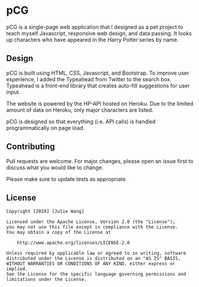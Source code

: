 # pCG

pCG is a single-page web application that I designed as a pet project to teach myself Javascript, responsive web design, and data passing. It looks up characters who have appeared in the Harry Potter series by name. 


## Design

pCG is built using HTML, CSS, Javascript, and Bootstrap. To improve user experience, I added the Typeahead from Twitter to the search box. Typeahead is a front-end library that creates auto-fill suggestions for user input.

The website is powered by the HP-API hosted on Heroku. Due to the limited amount of data on Heroku, only major characters are listed.

pCG is designed so that everything (i.e. API calls) is handled programmatically on page load.


## Contributing

Pull requests are welcome. For major changes, please open an issue first to discuss what you would like to change.

Please make sure to update tests as appropriate.

## License

    Copyright [2020] [Julie Wang]

    Licensed under the Apache License, Version 2.0 (the "License");
    you may not use this file except in compliance with the License.
    You may obtain a copy of the License at

        http://www.apache.org/licenses/LICENSE-2.0

    Unless required by applicable law or agreed to in writing, software
    distributed under the License is distributed on an "AS IS" BASIS,
    WITHOUT WARRANTIES OR CONDITIONS OF ANY KIND, either express or implied.
    See the License for the specific language governing permissions and
    limitations under the License.
